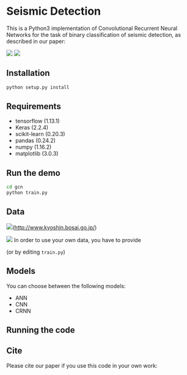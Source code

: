 # Seismic Detection

This is a Python3 implementation of Convolutional Recurrent Neural Networks for the task of binary classification of seismic detection, as described in our paper:

![](https://img.shields.io/badge/license-GPL--3.0-blue)
![](https://img.shields.io/badge/Python-3.7.2-green)
## Installation

```bash
python setup.py install
```

## Requirements
* tensorflow (1.13.1)
* Keras (2.2.4)
* scikit-learn (0.20.3)
* pandas (0.24.2)
* numpy (1.16.2)
* matplotlib (3.0.3)

## Run the demo

```bash
cd gcn
python train.py
```

## Data
![](https://img.shields.io/badge/downloads-Earthquake-yellow.svg)(http://www.kyoshin.bosai.go.jp/)

![](https://img.shields.io/badge/downloads-Non--Earthquake-yellow)
In order to use your own data, you have to provide 



(or by editing `train.py`)

## Models

You can choose between the following models: 
* ANN
* CNN
* CRNN

## Running the code


## Cite

Please cite our paper if you use this code in your own work:

```

```
